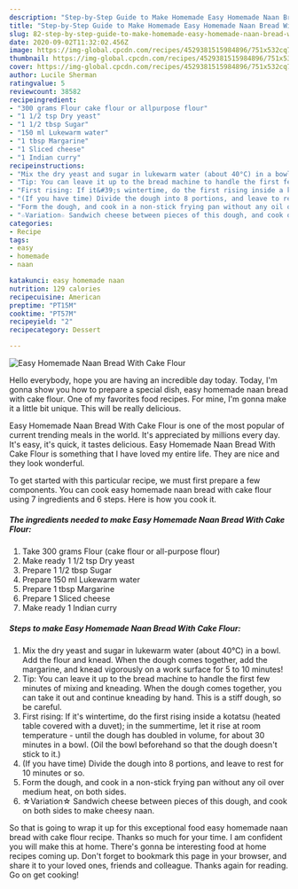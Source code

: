 ```yaml
---
description: "Step-by-Step Guide to Make Homemade Easy Homemade Naan Bread With Cake Flour"
title: "Step-by-Step Guide to Make Homemade Easy Homemade Naan Bread With Cake Flour"
slug: 82-step-by-step-guide-to-make-homemade-easy-homemade-naan-bread-with-cake-flour
date: 2020-09-02T11:32:02.456Z
image: https://img-global.cpcdn.com/recipes/4529381515984896/751x532cq70/easy-homemade-naan-bread-with-cake-flour-recipe-main-photo.jpg
thumbnail: https://img-global.cpcdn.com/recipes/4529381515984896/751x532cq70/easy-homemade-naan-bread-with-cake-flour-recipe-main-photo.jpg
cover: https://img-global.cpcdn.com/recipes/4529381515984896/751x532cq70/easy-homemade-naan-bread-with-cake-flour-recipe-main-photo.jpg
author: Lucile Sherman
ratingvalue: 5
reviewcount: 38582
recipeingredient:
- "300 grams Flour cake flour or allpurpose flour"
- "1 1/2 tsp Dry yeast"
- "1 1/2 tbsp Sugar"
- "150 ml Lukewarm water"
- "1 tbsp Margarine"
- "1 Sliced cheese"
- "1 Indian curry"
recipeinstructions:
- "Mix the dry yeast and sugar in lukewarm water (about 40°C) in a bowl. Add the flour and knead. When the dough comes together, add the margarine, and knead vigorously on a work surface for 5 to 10 minutes!"
- "Tip: You can leave it up to the bread machine to handle the first few minutes of mixing and kneading. When the dough comes together, you can take it out and continue kneading by hand. This is a stiff dough, so be careful."
- "First rising: If it&#39;s wintertime, do the first rising inside a kotatsu (heated table covered with a duvet); in the summertime, let it rise at room temperature - until the dough has doubled in volume, for about 30 minutes in a bowl. (Oil the bowl beforehand so that the dough doesn&#39;t stick to it.)"
- "(If you have time) Divide the dough into 8 portions, and leave to rest for 10 minutes or so."
- "Form the dough, and cook in a non-stick frying pan without any oil over medium heat, on both sides."
- "☆Variation☆ Sandwich cheese between pieces of this dough, and cook on both sides to make cheesy naan."
categories:
- Recipe
tags:
- easy
- homemade
- naan

katakunci: easy homemade naan 
nutrition: 129 calories
recipecuisine: American
preptime: "PT15M"
cooktime: "PT57M"
recipeyield: "2"
recipecategory: Dessert

---
```



![Easy Homemade Naan Bread With Cake Flour](https://img-global.cpcdn.com/recipes/4529381515984896/751x532cq70/easy-homemade-naan-bread-with-cake-flour-recipe-main-photo.jpg)

Hello everybody, hope you are having an incredible day today. Today, I'm gonna show you how to prepare a special dish, easy homemade naan bread with cake flour. One of my favorites food recipes. For mine, I'm gonna make it a little bit unique. This will be really delicious.

Easy Homemade Naan Bread With Cake Flour is one of the most popular of current trending meals in the world. It's appreciated by millions every day. It's easy, it's quick, it tastes delicious. Easy Homemade Naan Bread With Cake Flour is something that I have loved my entire life. They are nice and they look wonderful.




To get started with this particular recipe, we must first prepare a few components. You can cook easy homemade naan bread with cake flour using 7 ingredients and 6 steps. Here is how you cook it.

<!--inarticleads1-->

##### The ingredients needed to make Easy Homemade Naan Bread With Cake Flour:

1. Take 300 grams Flour (cake flour or all-purpose flour)
1. Make ready 1 1/2 tsp Dry yeast
1. Prepare 1 1/2 tbsp Sugar
1. Prepare 150 ml Lukewarm water
1. Prepare 1 tbsp Margarine
1. Prepare 1 Sliced cheese
1. Make ready 1 Indian curry




<!--inarticleads2-->

##### Steps to make Easy Homemade Naan Bread With Cake Flour:

1. Mix the dry yeast and sugar in lukewarm water (about 40°C) in a bowl. Add the flour and knead. When the dough comes together, add the margarine, and knead vigorously on a work surface for 5 to 10 minutes!
1. Tip: You can leave it up to the bread machine to handle the first few minutes of mixing and kneading. When the dough comes together, you can take it out and continue kneading by hand. This is a stiff dough, so be careful.
1. First rising: If it&#39;s wintertime, do the first rising inside a kotatsu (heated table covered with a duvet); in the summertime, let it rise at room temperature - until the dough has doubled in volume, for about 30 minutes in a bowl. (Oil the bowl beforehand so that the dough doesn&#39;t stick to it.)
1. (If you have time) Divide the dough into 8 portions, and leave to rest for 10 minutes or so.
1. Form the dough, and cook in a non-stick frying pan without any oil over medium heat, on both sides.
1. ☆Variation☆ Sandwich cheese between pieces of this dough, and cook on both sides to make cheesy naan.




So that is going to wrap it up for this exceptional food easy homemade naan bread with cake flour recipe. Thanks so much for your time. I am confident you will make this at home. There's gonna be interesting food at home recipes coming up. Don't forget to bookmark this page in your browser, and share it to your loved ones, friends and colleague. Thanks again for reading. Go on get cooking!
